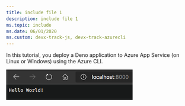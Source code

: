 ```yaml
---
title: include file 1
description: include file 1
ms.topic: include
ms.date: 06/01/2020
ms.custom: devx-track-js, devx-track-azurecli
---
```


In this tutorial, you deploy a Deno application to Azure App Service (on Linux or Windows) using the Azure CLI.

![Running the demo server](../../media/deploy-azure/deno-hello-world.png)